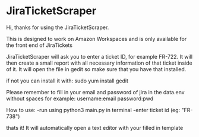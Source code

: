 # JiraTicketScraper

Hi, thanks for using the JiraTicketScraper.

This is designed to work on Amazon Workspaces and is only available for the front end of JiraTickets

JiraTicketScraper will ask you to enter a ticket ID, for example FR-722. It will then create a 
small report with all necessary information of that ticket inside of it. It will open the file
in gedit so make sure that you have that installed.

if not you can install it with: sudo yum install gedit

Please remember to fill in your email and password of jira in the data.env without spaces
for example: 
username:email
password:pwd

How to use:
-run using python3 main.py in terminal
-enter ticket id (eg: "FR-738")

thats it! It will automatically open a text editor with your filled in template
